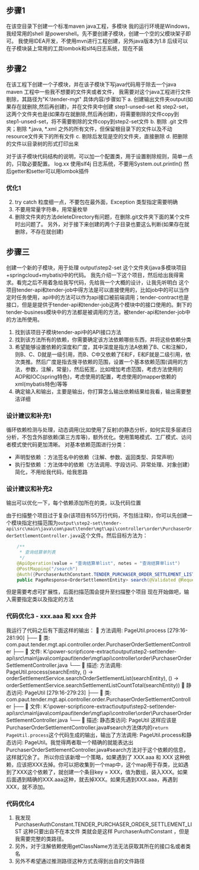## 步骤1
在该空目录下创建一个标准maven java工程，多模块
我的运行环境是Windows，我经常用的shell 是powershell。先不要创建子模块，创建一个空的父模块架子即可。
我使用IDEA开发，不使用mvn进行工程创建，另外java版本为1.8
后续可以在子模块装上常用的工具lombok和slf4j日志系统，现在不装
	
## 步骤2
在该工程下创建一个子模块，并在该子模块下写java代码用于除去一个java maven 工程中一些我不想要的文件夹或者文件，
我需要对这个java工程进行文件剔除，其路径为"K:\tender-mgt"
具体内容/步骤如下
a. 创建输出文件夹output(如果存在就删除,然后再创建)，并在文件夹中创建 step1-unsed-set  和 step2-set，这两个文件夹也是(如果存在就删除,然后再创建)，将需要剔除的文件copy到 step1-unsed-set，将不需要剔除的文件copy到step2-set文件
b. 剔除 .git 文件夹；剔除 *.java, *.xml 之外的所有文件，但保留根目录下的文件以及不动resource文件夹下的所有文件
c. 剔除后发现是空的文件夹，直接删除
d. 把删除的文件以目录树的形式打印出来

对于该子模块代码结构的说明，可以加一个配置类，用于设置剔除规则，简单一点的，只取必要配置。
log.xx 使用slf4j 日志系统，不要用System.out.println()
然后getter和setter可以用lombok插件

### 优化1
2. try catch 粒度细一点，不要包在最外面，Exception 类型指定需要明确
3. 不要用常量字符串，用常量枚举
4. 删除文件夹的方法deleteDirectory有问题，在删除.git文件夹下面的某个文件时出问题了。
另外，对于接下来创建的两个子目录也要这么判断(如果存在就删除，不存在就创建)

## 步骤三
创建一个新的子模块，用于处理 output\step2-set 这个文件夹(java多模块项目+springcloud+mybatis)中的代码。
我先介绍一下这个项目，然后给出我得需求。看完之后不用着急给我写代码，先给我一个大概的设计，让我先听明白
这个项目tender-api和tender-job中得方法是可以直接使用的，比如job中的可以当作定时任务使用，api中的方法可以作为api接口被前端调用；tender-contract也是接口，但是是提供于tender-api和tender-job这两个模块中的接口使用的。剩下的tender-business模块中的方法都是被调用的方法，被tender-api和tender-job中的方法所使用。

1. 找到该项目子模块tender-api中的API接口方法
2. 找到该方法所有的依赖，你需要确定该方法依赖哪些东西，并将这些依赖分类
3. 希望能够设置依赖的深度和广度，其中深度是指方法A依赖了B、C和注解D，则B、C、D就是一级引用，而B、C中又依赖了E和F，E和F就是二级引用，依次类推。然后广度是指去搜寻依赖的范围，设置一个基本依赖范围(调用的方法，参数，注解，常量)，然后拓宽，比如增加考虑范围，考虑方法使用的AOP和IOC(spring特色)，考虑使用的配置，考虑使用的mapper依赖的xml(mybatis特色)等等
4. 确定输入和输出，主要是输出，你打算怎么输出依赖结果给我看，输出需要整洁详细

### 设计建议和补充1
循环依赖检测与处理，动态调用(比如使用了反射)的静态分析，如何实现多层递归分析，不包含外部依赖(第三方库等)，额外优化。使用策略模式、工厂模式、访问者模式使代码更加清晰。
对基本依赖范围进行分类：
- 声明型依赖 ：方法签名中的依赖（注解、参数、返回类型、异常声明）
- 执行型依赖 ：方法体中的依赖（方法调用、字段访问、异常处理、对象创建）
简化，不用给我代码，给我思路

### 设计建议和补充2
输出可以优化一下，每个依赖添加所在的类，以及代码位置

由于扫描整个项目过于复杂(该项目有55万行代码，不包括注释)，你可以先创建一个模块指定扫描范围为`output\step2-set\tender-api\src\main\java\com\paut\tender\mgt\api\controller\order\PurchaserOrderSettlementController.java`这个文件。然后目标方法为：
```java
    /**
     * 查询结算单列表
     */
    @ApiOperation(value = "查询结算单list", notes = "查询结算单list")
    @PostMapping("/search")
    @Auth({PurchaserAuthConstant.TENDER_PURCHASER_ORDER_SETTLEMENT_LIST, PurchaserAuthConstant.TENDER_PURCHASER_ORDER_SETTLEMENT_LIST_TOC})
    public PageResponse<OrderSettlementEntity> search(@Validated @RequestBody OrderSettlementSearchEntity searchEntity);
```
但是需要考虑可扩展性，后面扫描范围会提升至扫描整个项目
现在开始做吧，输入需要指定类以及指定的方法

### 代码优化3 - xxx.aaa 和 xxx 合并
我运行了代码之后有下面这样的输出：
  📁 方法调用: PageUtil.process [279:16-281:90]
    ├── 📄 类: com.paut.tender.mgt.api.controller.order.PurchaserOrderSettlementController
    ├── 📂 文件: K:\power-script\core-extract\output\step2-set\tender-api\src\main\java\com\paut\tender\mgt\api\controller\order\PurchaserOrderSettlementController.java
    └── 📝 描述: 方法调用: PageUtil.process(searchEntity, () -> orderSettlementService.searchOrderSettlementList(searchEntity), () -> orderSettlementService.searchSettlementListCountTotal(searchEntity))
  📁 静态访问: PageUtil [279:16-279:23]
    ├── 📄 类: com.paut.tender.mgt.api.controller.order.PurchaserOrderSettlementController
    ├── 📂 文件: K:\power-script\core-extract\output\step2-set\tender-api\src\main\java\com\paut\tender\mgt\api\controller\order\PurchaserOrderSettlementController.java
    └── 📝 描述: 静态类访问: PageUtil
这样应该是PurchaserOrderSettlementController.java#search方法体内的`return PageUtil.process`这个代码生成的输出，输出了方法调用: PageUtil.process和静态访问: PageUtil。我觉得两者取一个精确的就能表达出PurchaserOrderSettlementController.java#search方法对于这个依赖的信息，这样就冗余了。
所以你应该新增一个策略，如果遇到了 XXX.aaa 和 XXX 这种依赖，应该把XXX去掉。你可以把收集到一个map中，这个map用于存类，比如遇到了XXX这个依赖了，就创建一个条目key = XXX，值为数组，装入XXX。如果后面遇到精确的XXX.aaa这种，就去掉XXX。如果先遇到XXX.aaa，再遇到XXX，就不添加。

### 代码优化4
1. 我发现 PurchaserAuthConstant.TENDER_PURCHASER_ORDER_SETTLEMENT_LIST 这种只要出自不在本文件
类就会是这样 PurchaserAuthConstant ，但是我需要完整的类路径。
2. 另外，对于注解依赖使用getClassName方法无法获取其所在的接口名或者类名
3. 另外不希望通过推测路径这种方式去得到出自的文件路径
